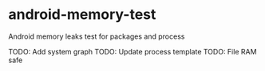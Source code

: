 # android-memory-test
Android memory leaks test for packages and process

TODO: Add system graph
TODO: Update process template
TODO: File RAM safe